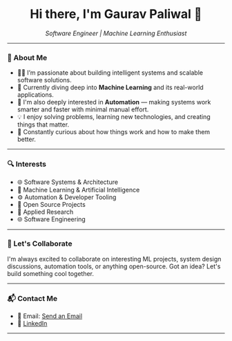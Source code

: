 <h1 align="center">Hi there, I'm Gaurav Paliwal 👋</h1>

<p align="center">
  <em> Software Engineer | Machine Learning Enthusiast </em>
</p>

---

### 🚀 About Me

- 👨‍💻 I’m passionate about building intelligent systems and scalable software solutions.
- 🤖 Currently diving deep into **Machine Learning** and its real-world applications.
- 🤖 I'm also deeply interested in **Automation** — making systems work smarter and faster with minimal manual effort.
- 💡 I enjoy solving problems, learning new technologies, and creating things that matter.
- 🧠 Constantly curious about how things work and how to make them better.

---

### 🔍 Interests

- 🌐 Software Systems & Architecture  
- 🤖 Machine Learning & Artificial Intelligence  
- ⚙️ Automation & Developer Tooling  
- 🧰 Open Source Projects  
- 🔬 Applied Research  
- 🌐 Software Engineering
---

### 🤝 Let's Collaborate

I'm always excited to collaborate on interesting ML projects, system design discussions, automation tools, or anything open-source. Got an idea? Let's build something cool together.

---

### 📬 Contact Me

- 📧 Email: [Send an Email ](gmpaliwal21@gmail.com)
- 🔗 [LinkedIn](https://www.linkedin.com/in/gaurav-paliwal-a7576124a)

---


<!---
gmpaliwal07/gmpaliwal07 is a ✨ special ✨ repository because its `README.md` (this file) appears on your GitHub profile.
You can click the Preview link to take a look at your changes.
--->
